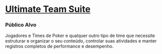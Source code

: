 # [Ultimate Team Suite](https://ultimateteamsuite.com)

### Público Alvo
Jogadores e Times de Poker e qualquer outro tipo de time que necessite estruturar e organizar o seu conteúdo, controlar suas atividades e manter registros completos de performance e desempenho.
